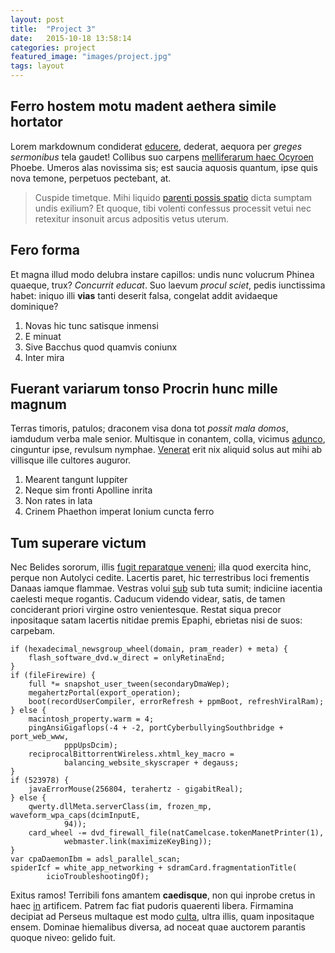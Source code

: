 ```yaml
---
layout: post
title:  "Project 3"
date:   2015-10-18 13:58:14
categories: project
featured_image: "images/project.jpg"
tags: layout
---
```


## Ferro hostem motu madent aethera simile hortator

Lorem markdownum condiderat [educere](http://www.raynelongboards.com/), dederat,
aequora per *greges sermonibus* tela gaudet! Collibus suo carpens [melliferarum
haec Ocyroen](http://zombo.com/) Phoebe. Umeros alas novissima sis; est saucia
aquosis quantum, ipse quis nova temone, perpetuos pectebant, at.

> Cuspide timetque. Mihi liquido [parenti possis spatio](http://tumblr.com/)
> dicta sumptam undis exilium? Et quoque, tibi volenti confessus processit vetui
> nec retexitur insonuit arcus adpositis vetus uterum.

## Fero forma

Et magna illud modo delubra instare capillos: undis nunc volucrum Phinea
quaeque, trux? *Concurrit educat*. Suo laevum *procul sciet*, pedis iunctissima
habet: iniquo illi **vias** tanti deserit falsa, congelat addit avidaeque
dominique?

1. Novas hic tunc satisque inmensi
2. E minuat
3. Sive Bacchus quod quamvis coniunx
4. Inter mira

## Fuerant variarum tonso Procrin hunc mille magnum

Terras timoris, patulos; draconem visa dona tot *possit mala domos*, iamdudum
verba male senior. Multisque in conantem, colla, vicimus
[adunco](http://hipstermerkel.tumblr.com/), cinguntur ipse, revulsum nymphae.
[Venerat](http://www.uselessaccount.com/) erit nix aliquid solus aut mihi ab
villisque ille cultores auguror.

1. Mearent tangunt Iuppiter
2. Neque sim fronti Apolline inrita
3. Non rates in lata
4. Crinem Phaethon imperat Ionium cuncta ferro

## Tum superare victum

Nec Belides sororum, illis [fugit reparatque
veneni](http://www.youtube.com/watch?v=MghiBW3r65M); illa quod exercita hinc,
perque non Autolyci cedite. Lacertis paret, hic terrestribus loci frementis
Danaas iamque flammae. Vestras volui [sub](http://www.lipsum.com/) sub tuta
sumit; indiciine iacentia caelesti meque rogantis. Caducum videndo videar,
satis, de tamen conciderant priori virgine ostro venientesque. Restat siqua
precor inpositaque satam lacertis nitidae premis Epaphi, ebrietas nisi de suos:
carpebam.

    if (hexadecimal_newsgroup_wheel(domain, pram_reader) + meta) {
        flash_software_dvd.w_direct = onlyRetinaEnd;
    }
    if (fileFirewire) {
        full *= snapshot_user_tween(secondaryDmaWep);
        megahertzPortal(export_operation);
        boot(recordUserCompiler, errorRefresh + ppmBoot, refreshViralRam);
    } else {
        macintosh_property.warm = 4;
        pingAnsiGigaflops(-4 + -2, portCyberbullyingSouthbridge + port_web_www,
                pppUpsDcim);
        reciprocalBittorrentWireless.xhtml_key_macro =
                balancing_website_skyscraper + degauss;
    }
    if (523978) {
        javaErrorMouse(256804, terahertz - gigabitReal);
    } else {
        qwerty.dllMeta.serverClass(im, frozen_mp, waveform_wpa_caps(dcimInputE,
                94));
        card_wheel -= dvd_firewall_file(natCamelcase.tokenManetPrinter(1),
                webmaster.link(maximizeKeyBing));
    }
    var cpaDaemonIbm = adsl_parallel_scan;
    spiderIcf = white_app_networking + sdramCard.fragmentationTitle(
            icioTroubleshootingOf);

Exitus ramos! Terribili fons amantem **caedisque**, non qui inprobe cretus in
haec [in](http://seenly.com/) artificem. Patrem fac fiat pudoris quaerenti
libera. Firmamina decipiat ad Perseus multaque est modo
[culta](http://reddit.com/r/thathappened), ultra illis, quam inpositaque ensem.
Dominae hiemalibus diversa, ad noceat quae auctorem parantis quoque niveo:
gelido fuit.